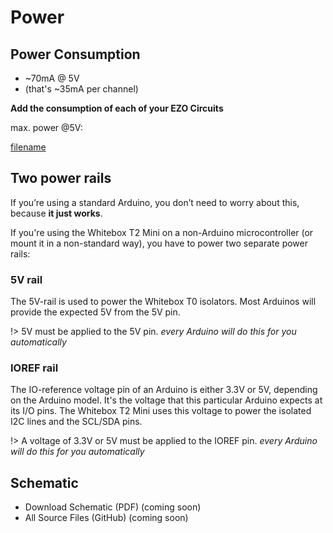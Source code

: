 # <i class="fas fa-bolt"></i> Power



## Power Consumption
* ~70mA @ 5V
 * (that's ~35mA per channel)

**Add the consumption of each of your EZO Circuits**

max. power @5V:

[filename](../common/ezo-power-consumption.md ':include')

## Two power rails
If you’re using a standard Arduino, you don’t need to worry about this, because **it just works**.

If you're using the Whitebox T2 Mini on a non-Arduino microcontroller (or mount it in a non-standard way), you have to power two separate power rails:

### 5V rail
The 5V-rail is used to power the Whitebox T0 isolators. Most Arduinos will provide the expected 5V from the 5V pin.

!> 5V must be applied to the 5V pin. _every Arduino will do this for you automatically_

### IOREF rail
The IO-reference voltage pin of an Arduino is either 3.3V or 5V, depending on the Arduino model. It's the voltage that this particular Arduino expects at its I/O pins. The Whitebox T2 Mini uses this voltage to power the isolated I2C lines and the SCL/SDA pins.

!> A voltage of 3.3V or 5V must be applied to the IOREF pin. _every Arduino will do this for you automatically_

## Schematic
* Download Schematic (PDF) (coming soon)
* All Source Files (GitHub) (coming soon)
